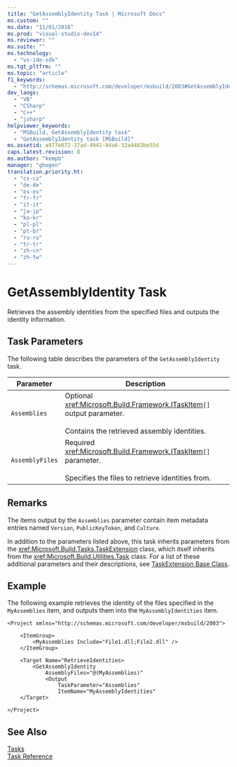 ```yaml
---
title: "GetAssemblyIdentity Task | Microsoft Docs"
ms.custom: ""
ms.date: "11/01/2016"
ms.prod: "visual-studio-dev14"
ms.reviewer: ""
ms.suite: ""
ms.technology: 
  - "vs-ide-sdk"
ms.tgt_pltfrm: ""
ms.topic: "article"
f1_keywords: 
  - "http://schemas.microsoft.com/developer/msbuild/2003#GetAssemblyIdentity"
dev_langs: 
  - "VB"
  - "CSharp"
  - "C++"
  - "jsharp"
helpviewer_keywords: 
  - "MSBuild, GetAssemblyIdentity task"
  - "GetAssemblyIdentity task [MSBuild]"
ms.assetid: a977e072-37ad-4941-84a6-32a4483be55d
caps.latest.revision: 8
ms.author: "kempb"
manager: "ghogen"
translation.priority.ht: 
  - "cs-cz"
  - "de-de"
  - "es-es"
  - "fr-fr"
  - "it-it"
  - "ja-jp"
  - "ko-kr"
  - "pl-pl"
  - "pt-br"
  - "ru-ru"
  - "tr-tr"
  - "zh-cn"
  - "zh-tw"
---
```

# GetAssemblyIdentity Task
Retrieves the assembly identities from the specified files and outputs the identity information.  
  
## Task Parameters  
 The following table describes the parameters of the `GetAssemblyIdentity` task.  
  
|Parameter|Description|  
|---------------|-----------------|  
|`Assemblies`|Optional <xref:Microsoft.Build.Framework.ITaskItem>`[]` output parameter.<br /><br /> Contains the retrieved assembly identities.|  
|`AssemblyFiles`|Required <xref:Microsoft.Build.Framework.ITaskItem>`[]` parameter.<br /><br /> Specifies the files to retrieve identities from.|  
  
## Remarks  
 The items output by the `Assemblies` parameter contain item metadata entries named `Version`, `PublicKeyToken`, and `Culture`.  
  
 In addition to the parameters listed above, this task inherits parameters from the <xref:Microsoft.Build.Tasks.TaskExtension> class, which itself inherits from the <xref:Microsoft.Build.Utilities.Task> class. For a list of these additional parameters and their descriptions, see [TaskExtension Base Class](../msbuild/taskextension-base-class.md).  
  
## Example  
 The following example retrieves the identity of the files specified in the `MyAssemblies` item, and outputs them into the `MyAssemblyIdentities` item.  
  
```  
<Project xmlns="http://schemas.microsoft.com/developer/msbuild/2003">  
  
    <ItemGroup>  
        <MyAssemblies Include="File1.dll;File2.dll" />  
    </ItemGroup>  
  
    <Target Name="RetrieveIdentities>  
        <GetAssemblyIdentity  
            AssemblyFiles="@(MyAssemblies)"  
            <Output  
                TaskParameter="Assemblies"  
                ItemName="MyAssemblyIdentities"  
    </Target>  
  
</Project>  
```  
  
## See Also  
 [Tasks](../msbuild/msbuild-tasks.md)   
 [Task Reference](../msbuild/msbuild-task-reference.md)